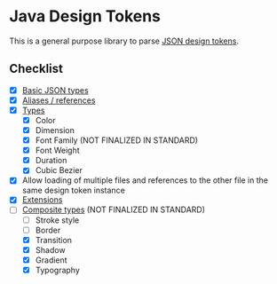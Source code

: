 # Java Design Tokens

This is a general purpose library to parse [JSON design tokens](https://tr.designtokens.org/).

## Checklist

- [X] [Basic JSON types](https://tr.designtokens.org/format/#type-0)
- [X] [Aliases / references](https://tr.designtokens.org/format/#aliases-references)
- [X] [Types](https://tr.designtokens.org/format/#types)
    - [X] Color
    - [X] Dimension
    - [X] Font Family (NOT FINALIZED IN STANDARD)
    - [X] Font Weight
    - [X] Duration
    - [X] Cubic Bezier
- [X] Allow loading of multiple files and references to the other file in the same design token instance
- [X] [Extensions](https://tr.designtokens.org/format/#extensions)
- [ ] [Composite types](https://tr.designtokens.org/format/#composite-types) (NOT FINALIZED IN STANDARD)
  - [ ] Stroke style
  - [ ] Border
  - [X] Transition
  - [X] Shadow
  - [X] Gradient
  - [X] Typography